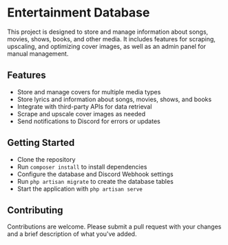 # Entertainment Database

This project is designed to store and manage information about songs, movies, shows, books, and other media. It includes features for scraping, upscaling, and optimizing cover images, as well as an admin panel for manual management.

## Features

- Store and manage covers for multiple media types
- Store lyrics and information about songs, movies, shows, and books
- Integrate with third-party APIs for data retrieval
- Scrape and upscale cover images as needed
- Send notifications to Discord for errors or updates

## Getting Started

- Clone the repository
- Run `composer install` to install dependencies
- Configure the database and Discord Webhook settings
- Run `php artisan migrate` to create the database tables
- Start the application with `php artisan serve`

## Contributing

Contributions are welcome. Please submit a pull request with your changes and a brief description of what you've added.
